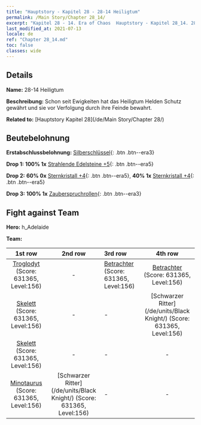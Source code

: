 ```yaml
---
title: "Hauptstory - Kapitel 28 - 28-14 Heiligtum"
permalink: /Main Story/Chapter 28_14/
excerpt: "Kapitel 28 - 14. Era of Chaos  Hauptstory - Kapitel 28_14. 28-14 Heiligtum"
last_modified_at: 2021-07-13
locale: de
ref: "Chapter 28_14.md"
toc: false
classes: wide
---
```


## Details

 **Name:** 28-14 Heiligtum

 **Beschreibung:** Schon seit Ewigkeiten hat das Heiligtum Helden Schutz gewährt und sie vor Verfolgung durch ihre Feinde bewahrt.

 **Related to:** [Hauptstory Kapitel 28](/de/Main Story/Chapter 28/)

## Beutebelohnung

 **Erstabschlussbelohnung:** [Silberschlüssel](/ItemsDE/con_693/){: .btn .btn--era3}

 **Drop 1:** **100% 1x** [Strahlende Edelsteine +5](/ItemsDE/mat_100/){: .btn .btn--era5}

 **Drop 2:** **60% 0x** [Sternkristall +4](/ItemsDE/mat_94/){: .btn .btn--era5}, **40% 1x** [Sternkristall +4](/ItemsDE/mat_94/){: .btn .btn--era5}

 **Drop 3:** **100% 1x** [Zauberspruchrollen](/ItemsDE/con_694/){: .btn .btn--era3}


## Fight against Team
 **Hero:** h_Adelaide

 **Team:**


  | 1st row | 2nd row | 3rd row | 4th row |
  |:----:|:----:|:----|:----:|
  | [Troglodyt](/de/units/Troglodyte/) (Score: 631365, Level:156)  | - | [Betrachter](/de/units/Beholder/) (Score: 631365, Level:156)  | [Betrachter](/de/units/Beholder/) (Score: 631365, Level:156)  |
  | [Skelett](/de/units/Skeleton/) (Score: 631365, Level:156)  | - | - | [Schwarzer Ritter](/de/units/Black Knight/) (Score: 631365, Level:156)  |
  | [Skelett](/de/units/Skeleton/) (Score: 631365, Level:156)  | - | - | - |
  | [Minotaurus](/de/units/Minotaur/) (Score: 631365, Level:156)  | [Schwarzer Ritter](/de/units/Black Knight/) (Score: 631365, Level:156)  | - | - |


